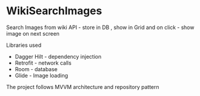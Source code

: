 # WikiSearchImages
Search Images from wiki API - store in DB , show in Grid and on click - show image on next screen

Libraries used
- Dagger Hilt - dependency injection
- Retrofit - network calls
- Room - database
- Glide - Image loading

The project follows MVVM architecture and repository pattern
